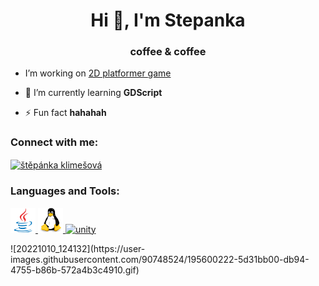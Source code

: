 <h1 align="center">Hi 👋, I'm Stepanka</h1>
<h3 align="center">coffee & coffee</h3>

- I’m working on [2D platformer game](https://github.com/stepankaKlimesova/Dlouhodoba_maturitni_prace)

- 🌱 I’m currently learning **GDScript**

- ⚡ Fun fact **hahahah**

<h3 align="left">Connect with me:</h3>
<p align="left">
<a href="https://linkedin.com/in/štěpánka klimešová" target="blank"><img align="center" src="https://raw.githubusercontent.com/rahuldkjain/github-profile-readme-generator/master/src/images/icons/Social/linked-in-alt.svg" alt="štěpánka klimešová" height="30" width="40" /></a>
</p>

<h3 align="left">Languages and Tools:</h3>
<p align="left"> <a href="https://www.java.com" target="_blank" rel="noreferrer"> <img src="https://raw.githubusercontent.com/devicons/devicon/master/icons/java/java-original.svg" alt="java" width="40" height="40"/> </a> <a href="https://www.linux.org/" target="_blank" rel="noreferrer"> <img src="https://raw.githubusercontent.com/devicons/devicon/master/icons/linux/linux-original.svg" alt="linux" width="40" height="40"/> </a> <a href="https://unity.com/" target="_blank" rel="noreferrer"> <img src="https://www.vectorlogo.zone/logos/unity3d/unity3d-icon.svg" alt="unity" width="40" height="40"/> </a> </p>
![20221010_124132](https://user-images.githubusercontent.com/90748524/195600222-5d31bb00-db94-4755-b86b-572a4b3c4910.gif)
